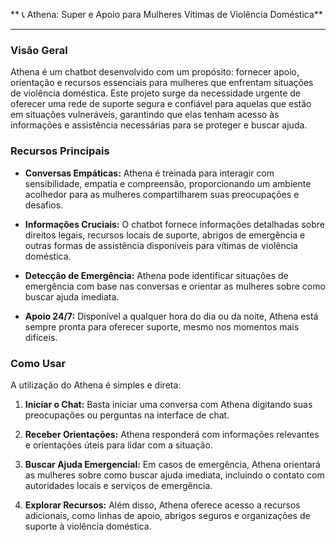 
** 📞 Athena: Super e Apoio para Mulheres Vítimas de Violência Doméstica**

----------

### Visão Geral

Athena é um chatbot desenvolvido com um propósito: fornecer apoio, orientação e recursos essenciais para mulheres que enfrentam situações de violência doméstica. Este projeto surge da necessidade urgente de oferecer uma rede de suporte segura e confiável para aquelas que estão em situações vulneráveis, garantindo que elas tenham acesso às informações e assistência necessárias para se proteger e buscar ajuda.

### Recursos Principais

-   **Conversas Empáticas:** Athena é treinada para interagir com sensibilidade, empatia e compreensão, proporcionando um ambiente acolhedor para as mulheres compartilharem suas preocupações e desafios.
    
-   **Informações Cruciais:** O chatbot fornece informações detalhadas sobre direitos legais, recursos locais de suporte, abrigos de emergência e outras formas de assistência disponíveis para vítimas de violência doméstica.
    
-   **Detecção de Emergência:** Athena pode identificar situações de emergência com base nas conversas e orientar as mulheres sobre como buscar ajuda imediata.
    
-   **Apoio 24/7:** Disponível a qualquer hora do dia ou da noite, Athena está sempre pronta para oferecer suporte, mesmo nos momentos mais difíceis.
    

### Como Usar

A utilização do Athena é simples e direta:

1.  **Iniciar o Chat:** Basta iniciar uma conversa com Athena digitando suas preocupações ou perguntas na interface de chat.
    
2.  **Receber Orientações:** Athena responderá com informações relevantes e orientações úteis para lidar com a situação.
    
3.  **Buscar Ajuda Emergencial:** Em casos de emergência, Athena orientará as mulheres sobre como buscar ajuda imediata, incluindo o contato com autoridades locais e serviços de emergência.
    
4.  **Explorar Recursos:** Além disso, Athena oferece acesso a recursos adicionais, como linhas de apoio, abrigos seguros e organizações de suporte à violência doméstica.
